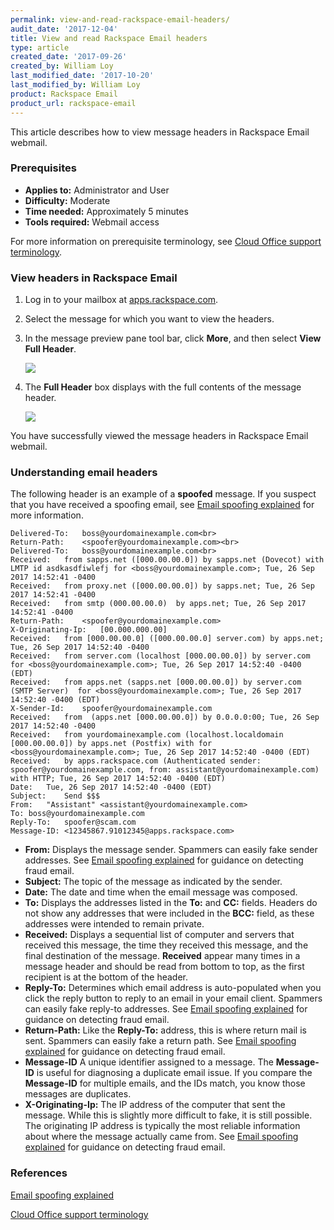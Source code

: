 ```yaml
---
permalink: view-and-read-rackspace-email-headers/
audit_date: '2017-12-04'
title: View and read Rackspace Email headers
type: article
created_date: '2017-09-26'
created_by: William Loy
last_modified_date: '2017-10-20'
last_modified_by: William Loy
product: Rackspace Email
product_url: rackspace-email
---
```


This article describes how to view message headers in Rackspace Email webmail.

### Prerequisites

- **Applies to:** Administrator and User
- **Difficulty:** Moderate
- **Time needed:** Approximately 5 minutes
- **Tools required:**  Webmail access

For more information on prerequisite terminology, see [Cloud Office support terminology](/how-to/cloud-office-support-terminology).

### View headers in Rackspace Email

1. Log in to your mailbox at [apps.rackspace.com](apps.rackspace.com).

2. Select the message for which you want to view the headers.

3. In the message preview pane tool bar, click **More**, and then select **View Full Header**.

    <img src="{% asset_path rackspace-email/view-and-read-rackspace-email-headers/view_full_header.png %}" />

4. The **Full Header** box displays with the full contents of the message header.

    <img src="{% asset_path rackspace-email/view-and-read-rackspace-email-headers/full_header.png %}" />

You have successfully viewed the message headers in Rackspace Email webmail.

### Understanding email headers

The following header is an example of a **spoofed** message. If you suspect that you have received a spoofing email, see [Email spoofing explained](/how-to/email-spoofing-explained) for more information.

    Delivered-To:	boss@yourdomainexample.com<br>
    Return-Path:	<spoofer@yourdomainexample.com><br>
    Delivered-To:	boss@yourdomainexample.com<br>
    Received:	from sapps.net ([000.00.00.0]) by sapps.net (Dovecot) with LMTP id asdkasdfiwlefj for <boss@yourdomainexample.com>; Tue, 26 Sep 2017 14:52:41 -0400
    Received:	from proxy.net ([000.00.00.0]) by sapps.net; Tue, 26 Sep 2017 14:52:41 -0400
    Received:	from smtp (000.00.00.0)  by apps.net; Tue, 26 Sep 2017 14:52:41 -0400
    Return-Path:	<spoofer@yourdomainexample.com>
    X-Originating-Ip:	[00.000.000.00]
    Received:	from [000.00.00.0] ([000.00.00.0] server.com) by apps.net; Tue, 26 Sep 2017 14:52:40 -0400
    Received:	from server.com (localhost [000.00.00.0]) by server.com for <boss@yourdomainexample.com>; Tue, 26 Sep 2017 14:52:40 -0400 (EDT)
    Received:	from apps.net (sapps.net [000.00.00.0]) by server.com (SMTP Server)  for <boss@yourdomainexample.com>; Tue, 26 Sep 2017 14:52:40 -0400 (EDT)
    X-Sender-Id:	spoofer@yourdomainexample.com
    Received:	from  (apps.net [000.00.00.0]) by 0.0.0.0:00; Tue, 26 Sep 2017 14:52:40 -0400
    Received:	from yourdomainexample.com (localhost.localdomain [000.00.00.0]) by apps.net (Postfix) with for <boss@yourdomainexample.com>; Tue, 26 Sep 2017 14:52:40 -0400 (EDT)
    Received:	by apps.rackspace.com (Authenticated sender: spoofer@yourdomainexample.com, from: assistant@yourdomainexample.com) with HTTP; Tue, 26 Sep 2017 14:52:40 -0400 (EDT)
    Date:	Tue, 26 Sep 2017 14:52:40 -0400 (EDT)
    Subject:	Send $$$
    From:	"Assistant" <assistant@yourdomainexample.com>
    To:	boss@yourdomainexample.com
    Reply-To:	spoofer@scam.com
    Message-ID:	<12345867.91012345@apps.rackspace.com>

- **From:** Displays the message sender. Spammers can easily fake sender addresses. See [Email spoofing explained](/how-to/email-spoofing-explained) for guidance on detecting fraud email.
- **Subject:** The topic of the message as indicated by the sender.
- **Date:** The date and time when the email message was composed.
- **To:** Displays the addresses listed in the **To:** and **CC:** fields. Headers do not show any addresses that were included in the **BCC:** field, as these addresses were intended to remain private.
- **Received:** Displays a sequential list of computer and servers that received this message, the time they received this message, and the final destination of the message. **Received** appear many times in a message header and should be read from bottom to top, as the first recipient is at the bottom of the header.
- **Reply-To:** Determines which email address is auto-populated when you click the reply button to reply to an email in your email client. Spammers can easily fake reply-to addresses. See [Email spoofing explained](/how-to/email-spoofing-explained) for guidance on detecting fraud email.
- **Return-Path:** Like the **Reply-To:** address, this is where return mail is sent. Spammers can easily fake a return path. See [Email spoofing explained](/how-to/email-spoofing-explained) for guidance on detecting fraud email.
- **Message-ID** A unique identifier assigned to a message. The **Message-ID** is useful for diagnosing a duplicate email issue. If you compare the **Message-ID** for multiple emails, and the IDs match, you know those messages are duplicates.
- **X-Originating-Ip:** The IP address of the computer that sent the message. While this is slightly more difficult to fake, it is still possible. The originating IP address is typically the most reliable information about where the message actually came from. See [Email spoofing explained](/how-to/email-spoofing-explained) for guidance on detecting fraud email.

### References

[Email spoofing explained](/how-to/email-spoofing-explained)

[Cloud Office support terminology](/how-to/cloud-office-support-terminology)
